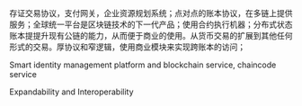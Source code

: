 存证交易协议，支付网关，企业资源规划系统；点对点的账本协议，在多链上提供服务；全球统一平台是区块链技术的下一代产品；使用合约执行机器；分布式状态账本提提升现有公链的能力，从而便于商业的使用。从货币交易的扩展到其他任何形式的交易。厚协议和窄逻辑，使用商业模块来实现跨账本的访问；

Smart identity management platform and blockchain service, chaincode service

Expandability and Interoperability


